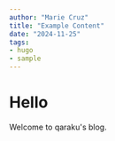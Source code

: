```yaml
---
author: "Marie Cruz"
title: "Example Content"
date: "2024-11-25"
tags: 
- hugo
- sample
---
```


# Hello

Welcome to qaraku's blog.
